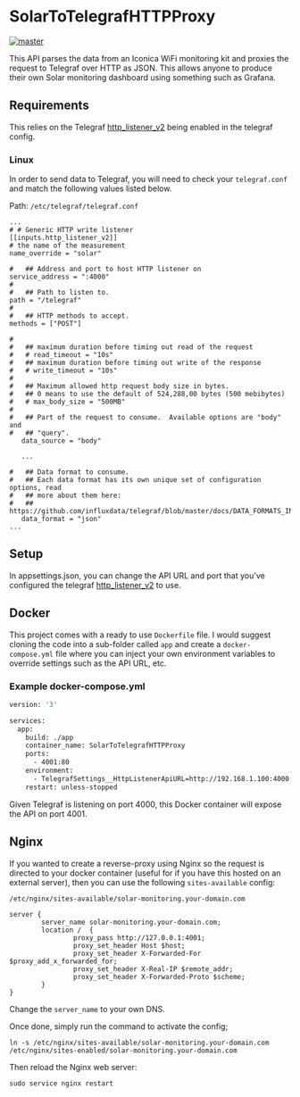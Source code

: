 # SolarToTelegrafHTTPProxy
[![master](https://github.com/owenashurst/SolarToTelegrafHTTPProxy/actions/workflows/dotnet.yml/badge.svg)](https://github.com/owenashurst/SolarToTelegrafHTTPProxy/actions)

This API parses the data from an Iconica WiFi monitoring kit and proxies the request to Telegraf over HTTP as JSON.
This allows anyone to produce their own Solar monitoring dashboard using something such as Grafana.

## Requirements
This relies on the Telegraf [http_listener_v2](https://github.com/influxdata/telegraf/tree/master/plugins/inputs/http_listener_v2) being enabled in the telegraf config.

### Linux
In order to send data to Telegraf, you will need to check your `telegraf.conf` and match the following values listed below.

Path: `/etc/telegraf/telegraf.conf`

```
...
# # Generic HTTP write listener
[[inputs.http_listener_v2]]
# the name of the measurement
name_override = "solar"

#   ## Address and port to host HTTP listener on
service_address = ":4000"
#
#   ## Path to listen to.
path = "/telegraf"
#
#   ## HTTP methods to accept.
methods = ["POST"]

#
#   ## maximum duration before timing out read of the request
#   # read_timeout = "10s"
#   ## maximum duration before timing out write of the response
#   # write_timeout = "10s"
#
#   ## Maximum allowed http request body size in bytes.
#   ## 0 means to use the default of 524,288,00 bytes (500 mebibytes)
#   # max_body_size = "500MB"
#
#   ## Part of the request to consume.  Available options are "body" and
#   ## "query".
   data_source = "body"
   
   ...
   
#   ## Data format to consume.
#   ## Each data format has its own unique set of configuration options, read
#   ## more about them here:
#   ## https://github.com/influxdata/telegraf/blob/master/docs/DATA_FORMATS_INPUT.md
   data_format = "json"
...
```

## Setup
In appsettings.json, you can change the API URL and port that you've configured the telegraf [http_listener_v2](https://github.com/influxdata/telegraf/tree/master/plugins/inputs/http_listener_v2) to use.

## Docker
This project comes with a ready to use `Dockerfile` file. I would suggest cloning the code into a sub-folder called `app` and create
a `docker-compose.yml` file where you can inject your own environment variables to override settings such as
the API URL, etc.

### Example docker-compose.yml

```dockerfile
version: '3'

services:
  app:
    build: ./app
    container_name: SolarToTelegrafHTTPProxy
    ports:
      - 4001:80
    environment:
      - TelegrafSettings__HttpListenerApiURL=http://192.168.1.100:4000
    restart: unless-stopped
```

Given Telegraf is listening on port 4000, this Docker container will expose the API on port 4001.

## Nginx
If you wanted to create a reverse-proxy using Nginx so the request is directed to your docker container
(useful for if you have this hosted on an external server), then you can use the following `sites-available` config:

`/etc/nginx/sites-available/solar-monitoring.your-domain.com`

```
server {
        server_name solar-monitoring.your-domain.com;
        location /  {
                proxy_pass http://127.0.0.1:4001;
                proxy_set_header Host $host;
                proxy_set_header X-Forwarded-For $proxy_add_x_forwarded_for;
                proxy_set_header X-Real-IP $remote_addr;
                proxy_set_header X-Forwarded-Proto $scheme;
        }
}
```

Change the `server_name` to your own DNS.

Once done, simply run the command to activate the config;

```
ln -s /etc/nginx/sites-available/solar-monitoring.your-domain.com /etc/nginx/sites-enabled/solar-monitoring.your-domain.com
```

Then reload the Nginx web server:

`sudo service nginx restart`